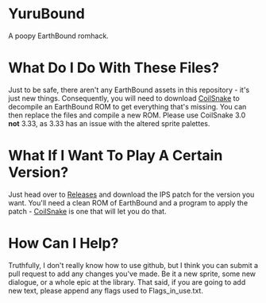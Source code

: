 # YuruBound
A poopy EarthBound romhack.

# What Do I Do With These Files?
Just to be safe, there aren't any EarthBound assets in this repository - it's just new things. Consequently, you will need to download [CoilSnake](https://github.com/mrtenda/CoilSnake/releases) to decompile an EarthBound ROM to get everything that's missing. You can then replace the files and compile a new ROM. 
Please use CoilSnake 3.0 **not** 3.33, as 3.33 has an issue with the altered sprite palettes.

# What If I Want To Play A Certain Version?
Just head over to [Releases](https://github.com/MadoFrog/YuruBound/releases) and download the IPS patch for the version you want. You'll need a clean ROM of EarthBound and a program to apply the patch - [CoilSnake](https://github.com/mrtenda/CoilSnake/releases) is one that will let you do that. 

# How Can I Help?
Truthfully, I don't really know how to use github, but I think you can submit a pull request to add any changes you've made. Be it a new sprite, some new dialogue, or a whole epic at the library. 
That said, if you are going to add new text, please append any flags used to Flags_in_use.txt.
